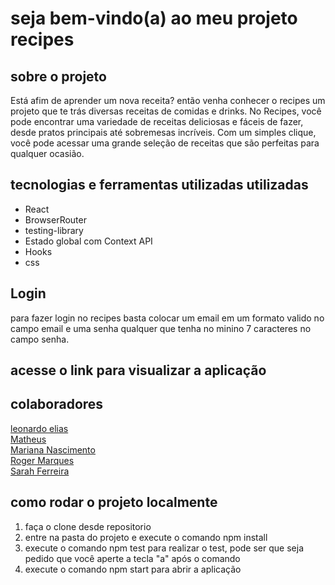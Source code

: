 # seja bem-vindo(a) ao meu projeto recipes

## sobre o projeto
Está afim de aprender um nova receita? então venha conhecer o recipes um projeto que te trás diversas receitas de comidas e drinks. No Recipes, você pode encontrar uma variedade de receitas deliciosas e fáceis de fazer, desde pratos principais até sobremesas incríveis. Com um simples clique, você pode acessar uma grande seleção de receitas que são perfeitas para qualquer ocasião.

## tecnologias e ferramentas utilizadas utilizadas
* React
* BrowserRouter
* testing-library
* Estado global com Context API
* Hooks
* css

## Login
para fazer login no recipes basta colocar um email em um formato valido no campo email e uma senha qualquer que tenha no minino 7 caracteres no campo senha.

## acesse o link para visualizar a aplicação
[]()

## colaboradores
[leonardo elias](https://github.com/leonardoElia)<br>
[Matheus](https://github.com/math180)<br>
[Mariana Nascimento](https://github.com/MariSIN)<br>
[Roger Marques](https://github.com/rogermarques08)<br>
[Sarah Ferreira](https://github.com/sarah-s-ferreira)<br>

## como rodar o projeto localmente
1. faça o clone desde repositorio 
2. entre na pasta do projeto e execute o comando npm install
3. execute o comando npm test para realizar o test, pode ser que seja pedido que você aperte a tecla "a" após o comando
4. execute o comando npm start para abrir a aplicação
